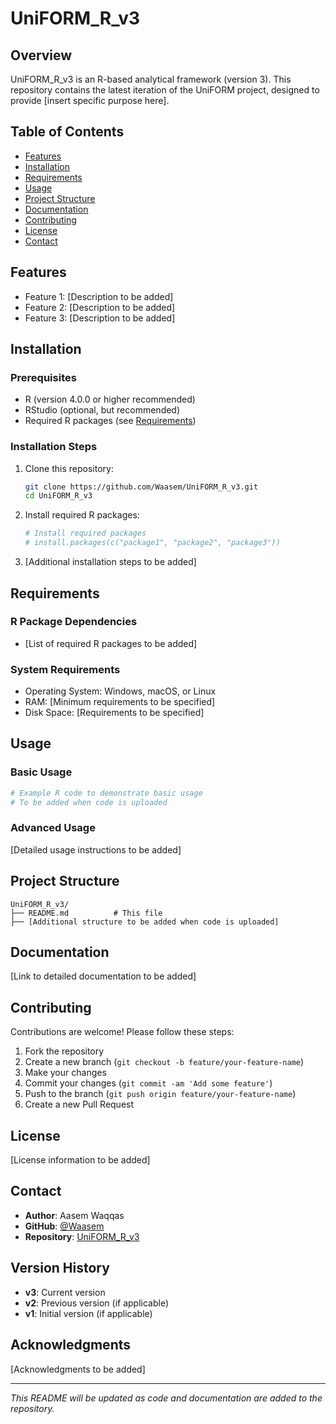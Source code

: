 # UniFORM_R_v3

## Overview

UniFORM_R_v3 is an R-based analytical framework (version 3). This repository contains the latest iteration of the UniFORM project, designed to provide [insert specific purpose here].

## Table of Contents

- [Features](#features)
- [Installation](#installation)
- [Requirements](#requirements)
- [Usage](#usage)
- [Project Structure](#project-structure)
- [Documentation](#documentation)
- [Contributing](#contributing)
- [License](#license)
- [Contact](#contact)

## Features

- Feature 1: [Description to be added]
- Feature 2: [Description to be added]
- Feature 3: [Description to be added]

## Installation

### Prerequisites

- R (version 4.0.0 or higher recommended)
- RStudio (optional, but recommended)
- Required R packages (see [Requirements](#requirements))

### Installation Steps

1. Clone this repository:
   ```bash
   git clone https://github.com/Waasem/UniFORM_R_v3.git
   cd UniFORM_R_v3
   ```

2. Install required R packages:
   ```r
   # Install required packages
   # install.packages(c("package1", "package2", "package3"))
   ```

3. [Additional installation steps to be added]

## Requirements

### R Package Dependencies

- [List of required R packages to be added]

### System Requirements

- Operating System: Windows, macOS, or Linux
- RAM: [Minimum requirements to be specified]
- Disk Space: [Requirements to be specified]

## Usage

### Basic Usage

```r
# Example R code to demonstrate basic usage
# To be added when code is uploaded
```

### Advanced Usage

[Detailed usage instructions to be added]

## Project Structure

```
UniFORM_R_v3/
├── README.md          # This file
├── [Additional structure to be added when code is uploaded]
```

## Documentation

[Link to detailed documentation to be added]

## Contributing

Contributions are welcome! Please follow these steps:

1. Fork the repository
2. Create a new branch (`git checkout -b feature/your-feature-name`)
3. Make your changes
4. Commit your changes (`git commit -am 'Add some feature'`)
5. Push to the branch (`git push origin feature/your-feature-name`)
6. Create a new Pull Request

## License

[License information to be added]

## Contact

- **Author**: Aasem Waqqas
- **GitHub**: [@Waasem](https://github.com/Waasem)
- **Repository**: [UniFORM_R_v3](https://github.com/Waasem/UniFORM_R_v3)

## Version History

- **v3**: Current version
- **v2**: Previous version (if applicable)
- **v1**: Initial version (if applicable)

## Acknowledgments

[Acknowledgments to be added]

---

*This README will be updated as code and documentation are added to the repository.*